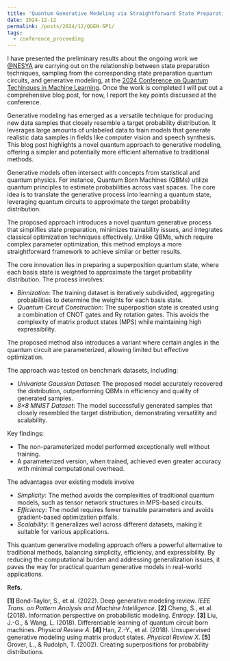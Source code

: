 ```yaml
---
title: 'Quantum Generative Modeling via Straightforward State Preparation Part 1'
date: 2024-12-12
permalink: /posts/2024/12/QGEN-SP1/
tags:
  - conference_proceeding
---
```


I have presented the preliminary results about the ongoing work we [@NESYA](https://sites.google.com/view/nesya) are carrying out on the relationship between state preparation techniques, sampling from the corresponding state preparation quantum circuits, and generative modeling, at the [2024 Conference on Quantum Techinques in Machine Learning](https://qtml2024.org/). Once the work is completed I will put out a comprehensive blog post, for now, I report the key points discussed at the conference.

Generative modeling has emerged as a versatile technique for producing new data samples that closely resemble a target probability distribution. It leverages large amounts of unlabeled data to train models that generate realistic data samples in fields like computer vision and speech synthesis. This blog post highlights a novel quantum approach to generative modeling, offering a simpler and potentially more efficient alternative to traditional methods.

Generative models often intersect with concepts from statistical and quantum physics. For instance, Quantum Born Machines (QBMs) utilize quantum principles to estimate probabilities across vast spaces. The core idea is to translate the generative process into learning a quantum state, leveraging quantum circuits to approximate the target probability distribution. 

The proposed approach introduces a novel quantum generative process that simplifies state preparation, minimizes trainability issues, and integrates classical optimization techniques effectively. Unlike QBMs, which require complex parameter optimization, this method employs a more straightforward framework to achieve similar or better results.

The core innovation lies in preparing a superposition quantum state, where each basis state is weighted to approximate the target probability distribution. The process involves:

- *Binnization*: The training dataset is iteratively subdivided, aggregating probabilities to determine the weights for each basis state.
- *Quantum Circuit Construction*: The superposition state is created using a combination of CNOT gates and Ry rotation gates. This avoids the complexity of matrix product states (MPS) while maintaining high expressibility.

The proposed method also introduces a variant where certain angles in the quantum circuit are parameterized, allowing limited but effective optimization.

The approach was tested on benchmark datasets, including:
- *Univariate Gaussian Dataset*: The proposed model accurately recovered the distribution, outperforming QBMs in efficiency and quality of generated samples.
- *8×8 MNIST Dataset*: The model successfully generated samples that closely resembled the target distribution, demonstrating versatility and scalability.

Key findings:
- The non-parameterized model performed exceptionally well without training.
- A parameterized version, when trained, achieved even greater accuracy with minimal computational overhead.

The advantages over existing models involve

- *Simplicity*: The method avoids the complexities of traditional quantum models, such as tensor network structures in MPS-based circuits.
- *Efficiency*: The model requires fewer trainable parameters and avoids gradient-based optimization pitfalls.
- *Scalability*: It generalizes well across different datasets, making it suitable for various applications.


This quantum generative modeling approach offers a powerful alternative to traditional methods, balancing simplicity, efficiency, and expressibility. By reducing the computational burden and addressing generalization issues, it paves the way for practical quantum generative models in real-world applications.

**Refs.**

**[1]** Bond-Taylor, S., et al. (2022). Deep generative modeling review. *IEEE Trans. on Pattern Analysis and Machine Intelligence*.
**[2]** Cheng, S., et al. (2018). Information perspective on probabilistic modeling. *Entropy*.
**[3]** Liu, J.-G., & Wang, L. (2018). Differentiable learning of quantum circuit born machines. *Physical Review A*.
**[4]** Han, Z.-Y., et al. (2018). Unsupervised generative modeling using matrix product states. *Physical Review X*.
**[5]** Grover, L., & Rudolph, T. (2002). Creating superpositions for probability distributions.



